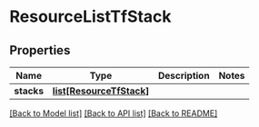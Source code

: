 # ResourceListTfStack

## Properties
Name | Type | Description | Notes
------------ | ------------- | ------------- | -------------
**stacks** | [**list[ResourceTfStack]**](ResourceTfStack.md) |  | 

[[Back to Model list]](../README.md#documentation-for-models) [[Back to API list]](../README.md#documentation-for-api-endpoints) [[Back to README]](../README.md)


